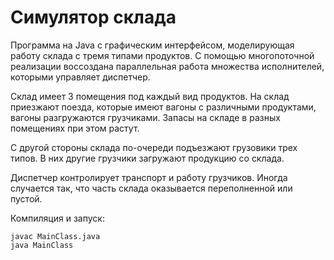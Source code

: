# Cимулятор склада

Программа на Java с графическим интерфейсом, моделирующая работу склада с тремя типами продуктов. С помощью многопоточной реализации воссоздана параллельная работа множества исполнителей, которыми управляет диспетчер.  
  
Склад имеет 3 помещения под каждый вид продуктов. На склад приезжают поезда, которые имеют вагоны с различными продуктами, вагоны разгружаются грузчиками. Запасы на складе в разных помещениях при этом растут.  
  
С другой стороны склада по-очереди подъезжают грузовики трех типов. В них другие грузчики загружают продукцию со склада.  
  
Диспетчер контролирует транспорт и работу грузчиков. Иногда случается так, что часть склада оказывается переполненной или пустой.
  
  Компиляция и запуск:  
  ```
  javac MainClass.java  
  java MainClass  
  ```
